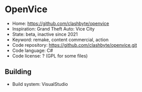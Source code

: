 # OpenVice

- Home: https://github.com/clashbyte/openvice
- Inspiration: Grand Theft Auto: Vice City
- State: beta, inactive since 2021
- Keyword: remake, content commercial, action
- Code repository: https://github.com/clashbyte/openvice.git
- Code language: C#
- Code license: ? (GPL for some files)

## Building

- Build system: VisualStudio

